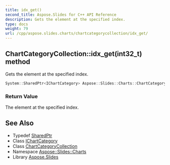 ```yaml
---
title: idx_get()
second_title: Aspose.Slides for C++ API Reference
description: Gets the element at the specified index.
type: docs
weight: 79
url: /cpp/aspose.slides.charts/chartcategorycollection/idx_get/
---
```

## ChartCategoryCollection::idx_get(int32_t) method


Gets the element at the specified index.

```cpp
System::SharedPtr<IChartCategory> Aspose::Slides::Charts::ChartCategoryCollection::idx_get(int32_t index) override
```


### Return Value

The element at the specified index.




## See Also

* Typedef [SharedPtr](../../system/sharedptr/)
* Class [IChartCategory](../ichartcategory/)
* Class [ChartCategoryCollection](./)
* Namespace [Aspose::Slides::Charts](../)
* Library [Aspose.Slides](../../)